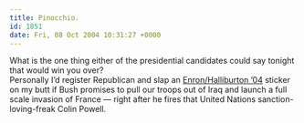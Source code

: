 ```yaml
---
title: Pinocchio.
id: 1851
date: Fri, 08 Oct 2004 10:31:27 +0000
---
```


What is the one thing either of the presidential candidates could say tonight that would win you over?  
 Personally I’d register Republican and slap an [Enron/Halliburton ’04](http://airbagindustries.com/bucket/enron_halliburton_04.jpg) sticker on my butt if Bush promises to pull our troops out of Iraq and launch a full scale invasion of France — right after he fires that United Nations sanction-loving-freak Colin Powell.


